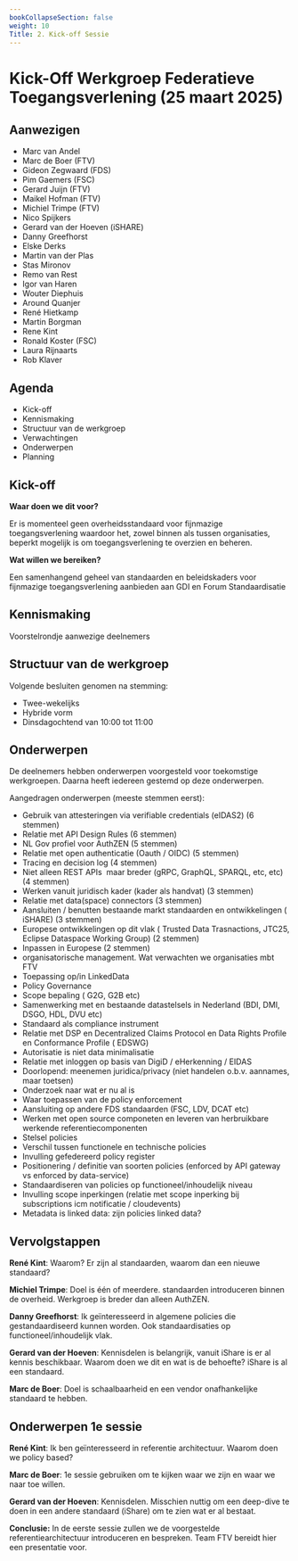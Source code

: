```yaml
---
bookCollapseSection: false
weight: 10
Title: 2. Kick-off Sessie
---
```


# Kick-Off Werkgroep Federatieve Toegangsverlening (25 maart 2025)

## Aanwezigen
- Marc van Andel
- Marc de Boer (FTV)
- Gideon Zegwaard (FDS)
- Pim Gaemers (FSC)
- Gerard Juijn (FTV)
- Maikel Hofman (FTV)
- Michiel Trimpe (FTV)
- Nico Spijkers
- Gerard van der Hoeven (iSHARE)
- Danny Greefhorst
- Elske Derks
- Martin van der Plas
- Stas Mironov
- Remo van Rest
- Igor van Haren
- Wouter Diephuis
- Around Quanjer
- René Hietkamp
- Martin Borgman
- Rene Kint
- Ronald Koster (FSC)
- Laura Rijnaarts
- Rob Klaver

## Agenda
- Kick-off
- Kennismaking
- Structuur van de werkgroep
- Verwachtingen
- Onderwerpen
- Planning

## Kick-off

**Waar doen we dit voor?**

Er is momenteel geen overheidsstandaard voor fijnmazige toegangsverlening waardoor het, zowel binnen als tussen organisaties, beperkt mogelijk is om toegangsverlening te overzien en beheren.

**Wat willen we bereiken?**

Een samenhangend geheel van standaarden en beleidskaders voor fijnmazige toegangsverlening aanbieden aan GDI en Forum Standaardisatie

## Kennismaking
Voorstelrondje aanwezige deelnemers

## Structuur van de werkgroep

Volgende besluiten genomen na stemming:
- Twee-wekelijks
- Hybride vorm
- Dinsdagochtend van 10:00 tot 11:00

## Onderwerpen
De deelnemers hebben onderwerpen voorgesteld voor toekomstige werkgroepen. Daarna heeft iedereen gestemd op deze onderwerpen.

Aangedragen onderwerpen (meeste stemmen eerst):
- Gebruik van attesteringen via verifiable credentials (eIDAS2) (6 stemmen)
- Relatie met API Design Rules (6 stemmen)
- NL Gov profiel voor AuthZEN (5 stemmen)
- Relatie met open authenticatie (Oauth / OIDC) (5 stemmen)
- Tracing en decision log (4 stemmen)
- Niet alleen REST APIs  maar breder
(gRPC, GraphQL, SPARQL, etc, etc) (4 stemmen)
- Werken vanuit juridisch kader (kader als handvat) (3 stemmen)
- Relatie met data(space) connectors (3 stemmen)
- Aansluiten / benutten bestaande markt standaarden en ontwikkelingen ( iSHARE) (3 stemmen)
- Europese ontwikkelingen op dit vlak ( Trusted Data Trasnactions, JTC25, Eclipse Dataspace Working Group) (2 stemmen)
- Inpassen in Europese (2 stemmen)
- organisatorische management. Wat verwachten we organisaties mbt FTV
- Toepassing op/in LinkedData
- Policy Governance
- Scope bepaling ( G2G, G2B etc)
- Samenwerking met en bestaande datastelsels in Nederland (BDI, DMI, DSGO, HDL, DVU etc) 
- Standaard als compliance instrument
- Relatie met DSP en Decentralized Claims Protocol en Data Rights Profile en Conformance Profile ( EDSWG)
- Autorisatie is niet data minimalisatie
- Relatie met inloggen op basis van DigiD / eHerkenning / EIDAS
- Doorlopend: meenemen juridica/privacy (niet handelen o.b.v. aannames, maar toetsen)
- Onderzoek naar wat er nu al is
- Waar toepassen van de policy enforcement
- Aansluiting op andere FDS standaarden (FSC, LDV, DCAT etc)
- Werken met open source componeten en leveren van herbruikbare werkende referentiecomponenten
- Stelsel policies
- Verschil tussen functionele en technische policies
- Invulling gefedereerd policy register
- Positionering / definitie van soorten policies (enforced by API gateway vs enforced by data-service) 
- Standaardiseren van policies op functioneel/inhoudelijk niveau
- Invulling scope inperkingen (relatie met scope inperking bij subscriptions icm notificatie / cloudevents)
- Metadata is linked data: zijn policies linked data?

## Vervolgstappen

**René Kint**: Waarom? Er zijn al standaarden, waarom dan een nieuwe standaard?

**Michiel Trimpe**: Doel is één of meerdere. standaarden introduceren binnen de overheid. Werkgroep is breder dan alleen AuthZEN.

**Danny Greefhorst**: Ik geïnteresseerd in algemene policies die gestandaardiseerd kunnen worden. Ook standaardisaties op functioneel/inhoudelijk vlak.

**Gerard van der Hoeven**: Kennisdelen is belangrijk, vanuit iShare is er al kennis beschikbaar. Waarom doen we dit en wat is de behoefte? iShare is al een standaard.

**Marc de Boer**: Doel is schaalbaarheid en een vendor onafhankelijke standaard te hebben.

## Onderwerpen 1e sessie
**René Kint**: Ik ben geïnteresseerd in referentie architectuur.  Waarom doen we policy based?

**Marc de Boer**: 1e sessie gebruiken om te kijken waar we zijn en waar we naar toe willen.

**Gerard van der Hoeven**: Kennisdelen. Misschien nuttig om een deep-dive te doen in een andere standaard (iShare) om te zien wat er al bestaat.

**Conclusie:**
In de eerste sessie zullen we de voorgestelde referentiearchitectuur introduceren en bespreken. Team FTV bereidt hier een presentatie voor. 
